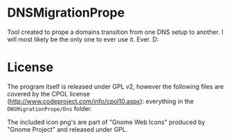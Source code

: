 DNSMigrationPrope
=================

Tool created to prope a domains transition from one DNS setup to another. I will most likely be the only one to ever use it. Ever. D:

License
=======
The program itself is released under GPL v2, however
the following files are covered by the CPOL license
(http://www.codeproject.com/info/cpol10.aspx):
everything in the ```DNSMigrationPrope/Dns``` folder.

The included icon png's are part of "Gnome Web Icons" produced by "Gnome Project" and released under GPL.
